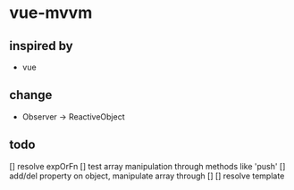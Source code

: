 # vue-mvvm
## inspired by
* vue

## change
* Observer -> ReactiveObject

## todo
[] resolve expOrFn
[] test array manipulation through methods like 'push'
[] add/del property on object, manipulate array through []
[] resolve template
